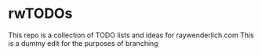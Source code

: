 # rwTODOs

This repo is a collection of TODO lists and ideas for raywenderlich.com
This is a dummy edit for the purposes of branching
